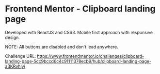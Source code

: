# Frontend Mentor - Clipboard landing page

Developed with ReactJS and CSS3. Mobile first approach with responsive design.

NOTE: All buttons are disabled and don't lead anywhere.

Challenge URL: https://www.frontendmentor.io/challenges/clipboard-landing-page-5cc9bccd6c4c91111378ecb9/hub/clipboard-landing-page-a3KRvhlyi
